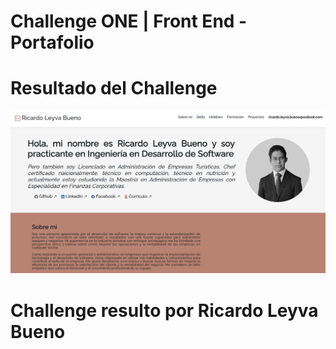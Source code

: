 # Challenge ONE | Front End -  Portafolio

# Resultado del Challenge
<p style="align: center;">
     <img width="600" heigth="600" src="assets\resultado.png">
</p>

# Challenge resulto por Ricardo Leyva Bueno